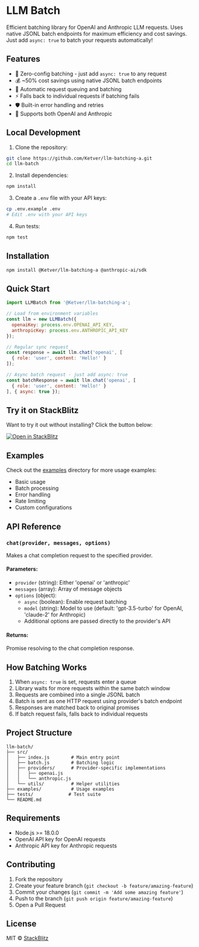 # LLM Batch

Efficient batching library for OpenAI and Anthropic LLM requests. Uses native JSONL batch endpoints for maximum efficiency and cost savings. Just add `async: true` to batch your requests automatically!

## Features

- 🚀 Zero-config batching - just add `async: true` to any request
- 💰 ~50% cost savings using native JSONL batch endpoints
- 🔄 Automatic request queuing and batching
- ⚡️ Falls back to individual requests if batching fails
- 🛡️ Built-in error handling and retries
- 🔌 Supports both OpenAI and Anthropic

## Local Development

1. Clone the repository:
```bash
git clone https://github.com/Ketver/llm-batching-a.git
cd llm-batch
```

2. Install dependencies:
```bash
npm install
```

3. Create a `.env` file with your API keys:
```bash
cp .env.example .env
# Edit .env with your API keys
```

4. Run tests:
```bash
npm test
```

## Installation

```bash
npm install @Ketver/llm-batching-a @anthropic-ai/sdk
```

## Quick Start

```javascript
import LLMBatch from '@Ketver/llm-batching-a';

// Load from environment variables
const llm = new LLMBatch({
  openaiKey: process.env.OPENAI_API_KEY,
  anthropicKey: process.env.ANTHROPIC_API_KEY
});

// Regular sync request
const response = await llm.chat('openai', [
  { role: 'user', content: 'Hello!' }
]);

// Async batch request - just add async: true
const batchResponse = await llm.chat('openai', [
  { role: 'user', content: 'Hello!' }
], { async: true });
```

## Try it on StackBlitz

Want to try it out without installing? Click the button below:

[![Open in StackBlitz](https://developer.stackblitz.com/img/open_in_stackblitz.svg)](https://stackblitz.com/github/Ketver/llm-batching-a)

## Examples

Check out the [examples](./examples) directory for more usage examples:

- Basic usage
- Batch processing
- Error handling
- Rate limiting
- Custom configurations

## API Reference

### `chat(provider, messages, options)`

Makes a chat completion request to the specified provider.

#### Parameters:

- `provider` (string): Either 'openai' or 'anthropic'
- `messages` (array): Array of message objects
- `options` (object):
  - `async` (boolean): Enable request batching
  - `model` (string): Model to use (default: 'gpt-3.5-turbo' for OpenAI, 'claude-2' for Anthropic)
  - Additional options are passed directly to the provider's API

#### Returns:

Promise resolving to the chat completion response.

## How Batching Works

1. When `async: true` is set, requests enter a queue
2. Library waits for more requests within the same batch window
3. Requests are combined into a single JSONL batch
4. Batch is sent as one HTTP request using provider's batch endpoint
5. Responses are matched back to original promises
6. If batch request fails, falls back to individual requests

## Project Structure

```
llm-batch/
├── src/
│   ├── index.js        # Main entry point
│   ├── batch.js        # Batching logic
│   ├── providers/      # Provider-specific implementations
│   │   ├── openai.js
│   │   └── anthropic.js
│   └── utils/          # Helper utilities
├── examples/           # Usage examples
├── tests/             # Test suite
└── README.md
```

## Requirements

- Node.js >= 18.0.0
- OpenAI API key for OpenAI requests
- Anthropic API key for Anthropic requests

## Contributing

1. Fork the repository
2. Create your feature branch (`git checkout -b feature/amazing-feature`)
3. Commit your changes (`git commit -m 'Add some amazing feature'`)
4. Push to the branch (`git push origin feature/amazing-feature`)
5. Open a Pull Request

## License

MIT © [StackBlitz](https://stackblitz.com)